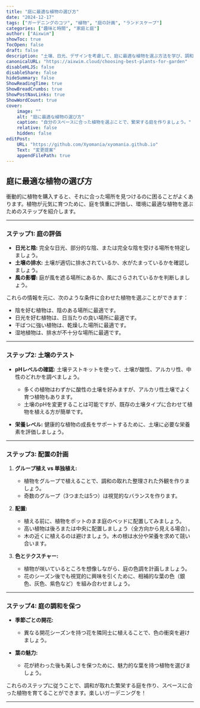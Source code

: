 ```yaml
---
title: "庭に最適な植物の選び方"
date: "2024-12-17"
tags: ["ガーデニングのコツ", "植物", "庭の計画", "ランドスケープ"]
categories: ["趣味と時間", "家庭と庭"]
author: ["Aixwim"]
showToc: true
TocOpen: false
draft: false
description: "土壌、日光、デザインを考慮して、庭に最適な植物を選ぶ方法を学び、調和の取れた屋外空間を作りましょう。"
canonicalURL: "https://aixwim.cloud/choosing-best-plants-for-garden"
disableHLJS: false
disableShare: false
hideSummary: false
ShowReadingTime: true
ShowBreadCrumbs: true
ShowPostNavLinks: true
ShowWordCount: true
cover:
    image: ""
    alt: "庭に最適な植物の選び方"
    caption: "自分のスペースに合った植物を選ぶことで、繁栄する庭を作りましょう。"
    relative: false
    hidden: false
editPost:
    URL: "https://github.com/Xyomania/xyomania.github.io"
    Text: "変更提案"
    appendFilePath: true
---
```


## 庭に最適な植物の選び方  

衝動的に植物を購入すると、それに合った場所を見つけるのに困ることがよくあります。植物が元気に育つために、庭を慎重に評価し、環境に最適な植物を選ぶためのステップを紹介します。  

---

### **ステップ1: 庭の評価**  

- **日光と陰:** 完全な日光、部分的な陰、または完全な陰を受ける場所を特定しましょう。  
- **土壌の排水:** 土壌が適切に排水されているか、水がたまっているかを確認しましょう。  
- **風の影響:** 庭が風を遮る場所にあるか、風にさらされているかを判断しましょう。  

これらの情報を元に、次のような条件に合わせた植物を選ぶことができます：  
- 陰を好む植物は、陰のある場所に最適です。  
- 日光を好む植物は、日当たりの良い場所に最適です。  
- 干ばつに強い植物は、乾燥した場所に最適です。  
- 湿地植物は、排水が不十分な場所に最適です。  

---

### **ステップ2: 土壌のテスト**  

- **pHレベルの確認:** 土壌テストキットを使って、土壌が酸性、アルカリ性、中性のどれかを調べましょう。  
  - 多くの植物はわずかに酸性の土壌を好みますが、アルカリ性土壌でよく育つ植物もあります。  
  - 土壌のpHを変更することは可能ですが、既存の土壌タイプに合わせて植物を植える方が簡単です。  

- **栄養レベル:** 健康的な植物の成長をサポートするために、土壌に必要な栄養素を評価しましょう。  

---

### **ステップ3: 配置の計画**  

1. **グループ植え vs 単独植え:**  
   - 植物をグループで植えることで、調和の取れた整理された外観を作りましょう。  
   - 奇数のグループ（3つまたは5つ）は視覚的なバランスを作ります。  

2. **配置:**  
   - 植える前に、植物をポットのまま庭のベッドに配置してみましょう。  
   - 高い植物は後ろまたは中央に配置しましょう（全方向から見える場合）。  
   - 木の近くに植えるのは避けましょう。木の根は水分や栄養を求めて競い合います。  

3. **色とテクスチャー:**  
   - 植物が咲いているところを想像しながら、庭の色調を計画しましょう。  
   - 花のシーズン後でも視覚的に興味を引くために、相補的な葉の色（銀色、灰色、紫色など）を組み合わせましょう。  

---

### **ステップ4: 庭の調和を保つ**  

- **季節ごとの開花:**  
  - 異なる開花シーズンを持つ花を隣同士に植えることで、色の衝突を避けましょう。  

- **葉の魅力:**  
  - 花が終わった後も美しさを保つために、魅力的な葉を持つ植物を選びましょう。  

これらのステップに従うことで、調和が取れた繁栄する庭を作り、スペースに合った植物を育てることができます。楽しいガーデニングを！  

---
